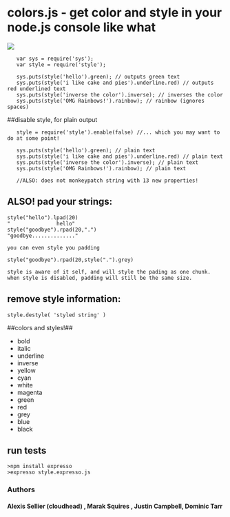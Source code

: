 <h1>colors.js - get color and style in your node.js console like what</h1>

<img src="http://i.imgur.com/goJdO.png" border = "0"/>

       var sys = require('sys');
       var style = require('style');

       sys.puts(style('hello').green); // outputs green text
       sys.puts(style('i like cake and pies').underline.red) // outputs red underlined text
       sys.puts(style('inverse the color').inverse); // inverses the color
       sys.puts(style('OMG Rainbows!').rainbow); // rainbow (ignores spaces)
       
##disable style, for plain output
       
       style = require('style').enable(false) //... which you may want to do at some point!
       
       sys.puts(style('hello').green); // plain text
       sys.puts(style('i like cake and pies').underline.red) // plain text
       sys.puts(style('inverse the color').inverse); // plain text
       sys.puts(style('OMG Rainbows!').rainbow); // plain text
       
       //ALSO: does not monkeypatch string with 13 new properties!
       
## ALSO! pad your strings:

    style("hello").lpad(20)
    "               hello"
    style("goodbye").rpad(20,".")
    "goodbye.............."

    you can even style you padding

    style("goodbye").rpad(20,style(".").grey)
    
    style is aware of it self, and will style the pading as one chunk.
    when style is disabled, padding will still be the same size.

## remove style information:

    style.destyle( 'styled string' )
      
##colors and styles!##
- bold
- italic
- underline
- inverse
- yellow
- cyan
- white
- magenta
- green
- red
- grey
- blue
- black



## run tests

    >npm install expresso
    >expresso style.expresso.js

### Authors 

#### Alexis Sellier (cloudhead) , Marak Squires , Justin Campbell, Dominic Tarr
